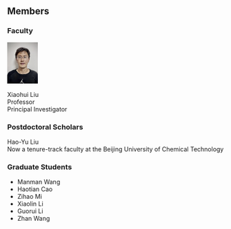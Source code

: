 ## Members 
### Faculty 

<img src="./xiaohuiliu.png" width=14% height=14%>


Xiaohui Liu\
Professor \
Principal Investigator 

### Postdoctoral Scholars
Hao-Yu Liu \
Now a tenure-track faculty at the Beijing University of Chemical Technology

### Graduate Students
- Manman Wang
- Haotian Cao
- Zihao Mi
- Xiaolin Li
- Guorui Li 
- Zhan Wang 

